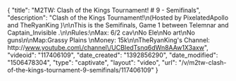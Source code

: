{
    "title": "M2TW: Clash of the Kings Tournament! # 9 - Semifinals",
    "description": "Clash of the Kings Tournament!\n(Hosted by PixelatedApollo and TheRyanKing )\n\nThis is the Semifinals, Game 1 between Telemnar and Captain_Invisible .\n\nRules:\nMax: 6\/2 cav\nNo Ele\nNo art\nNo guns\n\nMap:Grassy Plains \nMoney: 15k\n\nTheRyanKing's Channel: http:\/\/www.youtube.com\/channel\/UCBIedTsnq6dWn8AAw1X3axw",
    "videoid": "117406109",
    "date_created": "1392856290",
    "date_modified": "1506478304",
    "type": "captivate",
    "layout": "video",
    "url": "\/v\/m2tw-clash-of-the-kings-tournament-9-semifinals\/117406109"
}